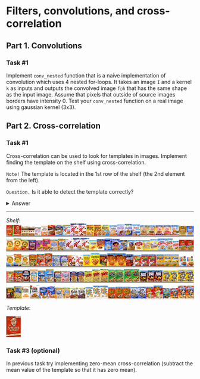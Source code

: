 # Filters, convolutions, and cross-correlation

## Part 1. Convolutions

### Task #1

Implement `conv_nested` function that is a naive implementation of convolution which uses 4 nested for-loops. It takes an image `I` and a kernel `k` as inputs and outputs the convolved image `f○h` that has the same shape as the input image. Assume that pixels that outside of source images borders have intensity 0. Test your `conv_nested` function on a real image using gaussian kernel (3x3).

## Part 2. Cross-correlation

### Task #1

Cross-correlation can be used to look for templates in images. Implement finding the template on the shelf using cross-correlation.

`Note!` The template is located in the 1st row of the shelf (the 2nd element from the left).

`Question.` Is it able to detect the template correctly?
<details>
  <summary>Answer</summary>
  
  _No, it cannot properly detect the template._
  
  _However, found area is really close to the actual location of the template in the picture._
</details>

---

_Shelf_:
![shelf](pictures/shelf.png)

_Template_:

![template_cereals](pictures/template.jpg)

### Task #3 (optional)
In previous task try implementing zero-mean cross-correlation (subtract the mean value of the template so that it has zero mean).
